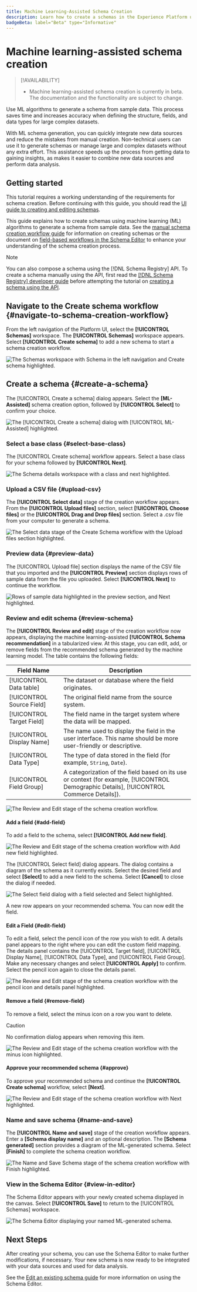 ```yaml
---
title: Machine Learning-Assisted Schema Creation
description: Learn how to create a schemas in the Experience Platform user interface.
badgeBeta: label="Beta" type="Informative"
---
```

# Machine learning-assisted schema creation

>[!AVAILABILITY]
>
>* Machine learning-assisted schema creation is currently in beta. The documentation and the functionality are subject to change.

Use ML algorithms to generate a schema from sample data. This process saves time and increases accuracy when defining the structure, fields, and data types for large complex datasets.

With ML schema generation, you can quickly integrate new data sources and reduce the mistakes from manual creation. Non-technical users can use it to generate schemas or manage large and complex datasets without any extra effort. This assistance speeds up the process from getting data to gaining insights, as makes it easier to combine new data sources and perform data analysis.

## Getting started

This tutorial requires a working understanding of the requirements for schema creation. Before continuing with this guide, you should read the [UI guide to creating and editing schemas](./resources/schemas.md). 

This guide explains how to create schemas using machine learning (ML) algorithms to generate a schema from sample data. See the [manual schema creation workflow guide](https://experienceleague.adobe.com/en/docs/experience-platform/xdm/ui/resources/schemas#add-field-groups) for information on creating schemas or the document on [field-based workflows in the Schema Editor](https://experienceleague.adobe.com/en/docs/experience-platform/xdm/ui/field-based-workflows) to enhance your understanding of the schema creation process.

>[!NOTE]
>
>You can also compose a schema using the [!DNL Schema Registry] API. To create a schema manually using the API, first read the [[!DNL Schema Registry] developer guide](../api/getting-started.md) before attempting the tutorial on [creating a schema using the API](../tutorials/create-schema-api.md).

## Navigate to the Create schema workflow {#navigate-to-schema-creation-workflow}

From the left navigation of the Platform UI, select the **[!UICONTROL Schemas]** workspace. The **[!UICONTROL Schemas]** workspace appears. Select **[!UICONTROL Create schema]** to add a new schema to start a schema creation workflow.

![The Schemas workspace with Schema in the left navigation and Create schema highlighted.](../images/ui/ml-schema-creation/schemas-workspace-create-schema.png)

## Create a schema {#create-a-schema}

The [!UICONTROL Create a schema] dialog appears. Select the **[ML-Assisted]** schema creation option, followed by **[!UICONTROL Select]** to confirm your choice.

![The [!UICONTROL Create a schema] dialog with [!UICONTROL ML- Assisted] highlighted.](../images/ui/ml-schema-creation/use-sample-csv.png)

### Select a base class {#select-base-class}

The [!UICONTROL Create schema] workflow appears. Select a base class for your schema followed by **[!UICONTROL Next]**.

![The Schema details workspace with a class and next highlighted.](../images/ui/ml-schema-creation/select-base-class.png)

### Upload a CSV file {#upload-csv}

The **[!UICONTROL Select data]** stage of the creation workflow appears. From the **[!UICONTROL Upload files]** section, select **[!UICONTROL Choose files]** or the **[!UICONTROL Drag and Drop files]** section. Select a .csv file from your computer to generate a schema.

![The Select data stage of the Create Schema workflow with the Upload files section highlighted.](../images/ui/ml-schema-creation/upload-files.png)

### Preview data {#preview-data}

The [!UICONTROL Upload file] section displays the name of the CSV file that you imported and the **[!UICONTROL Preview]** section displays rows of sample data from the file you uploaded. Select **[!UICONTROL Next]** to continue the workflow.

![Rows of sample data highlighted in the preview section, and Next highlighted.](../images/ui/ml-schema-creation/preview-data.png)

### Review and edit schema {#review-schema}

The **[!UICONTROL Review and edit]** stage of the creation workflow now appears, displaying the machine learning-assisted **[!UICONTROL Schema recommendation]** in a tabularized view. At this stage, you can edit, add, or remove fields from the recommended schema generated by the machine learning model. The table contains the following fields:

| Field Name       | Description  |
|------------------|---------------------------------------------------------|
| [!UICONTROL Data table]       | The dataset or database where the field originates. |
| [!UICONTROL Source Field]     | The original field name from the source system.      |
| [!UICONTROL Target Field]     | The field name in the target system where the data will be mapped.   |
| [!UICONTROL Display Name]     | The name used to display the field in the user interface. This name should be more user-friendly or descriptive.  |
| [!UICONTROL Data Type]        | The type of data stored in the field (for example, `String`, `Date`). |
| [!UICONTROL Field Group]      | A categorization of the field based on its use or context (for example, [!UICONTROL Demographic Details], [!UICONTROL Commerce Details]).  |

![The Review and Edit stage of the schema creation workflow.](../images/ui/ml-schema-creation/schema-recommendation.png)

#### Add a field {#add-field}

To add a field to the schema, select **[!UICONTROL Add new field]**. 

![The Review and Edit stage of the schema creation workflow with Add new field highlighted.](../images/ui/ml-schema-creation/add-new-field.png)

The [!UICONTROL Select field] dialog appears. The dialog contains a diagram of the schema as it currently exists. Select the desired field and select **[Select]** to add a new field to the schema. Select **[Cancel]** to close the dialog if needed.

![The Select field dialog with a field selected and Select highlighted.](../images/ui/ml-schema-creation/select-field-dialog.png)

A new row appears on your recommended schema. You can now edit the field.

#### Edit a Field {#edit-field}
   
To edit a field, select the pencil icon of the row you wish to edit. A details panel appears to the right where you can edit the custom field mapping. The details panel contains the [!UICONTROL Target field], [!UICONTROL Display Name], [!UICONTROL Data Type], and [!UICONTROL Field Group]. Make any necessary changes and select **[!UICONTROL Apply]** to confirm. Select the pencil icon again to close the details panel.

![The Review and Edit stage of the schema creation workflow with the pencil icon and details panel highlighted.](../images/ui/ml-schema-creation/edit-field.png)

#### Remove a field {#remove-field}

To remove a field, select the minus icon on a row you want to delete. 

>[!CAUTION]
>
>No confirmation dialog appears when removing this item.

![The Review and Edit stage of the schema creation workflow with the minus icon highlighted.](../images/ui/ml-schema-creation/remove-field.png)

#### Approve your recommended schema {#approve}

To approve your recommended schema and continue the **[!UICONTROL Create schema]** workflow, select **[Next]**.

![The Review and Edit stage of the schema creation workflow with Next highlighted.](../images/ui/ml-schema-creation/next.png)

### Name and save schema {#name-and-save}

The **[!UICONTROL Name and save]** stage of the creation workflow appears. Enter a **[Schema display name]** and an optional description. The **[Schema generated]** section provides a diagram of the ML-generated schema. Select **[Finish]** to complete the schema creation workflow.

![The Name and Save Schema stage of the schema creation workflow with Finish highlighted.](../images/ui/ml-schema-creation/name-and-save.png)

### View in the Schema Editor {#view-in-editor}

The Schema Editor appears with your newly created schema displayed in the canvas. Select **[!UICONTROL Save]** to return to the [!UICONTROL Schemas] workspace.

![The Schema Editor displaying your named ML-generated schema.](../images/ui/ml-schema-creation/schema-editor.png)

## Next Steps

After creating your schema, you can use the Schema Editor to make further modifications, if necessary. Your new schema is now ready to be integrated with your data sources and used for data analysis.

See the [Edit an existing schema guide](https://experienceleague.adobe.com/en/docs/experience-platform/xdm/ui/resources/schemas#edit) for more information on using the Schema Editor.
